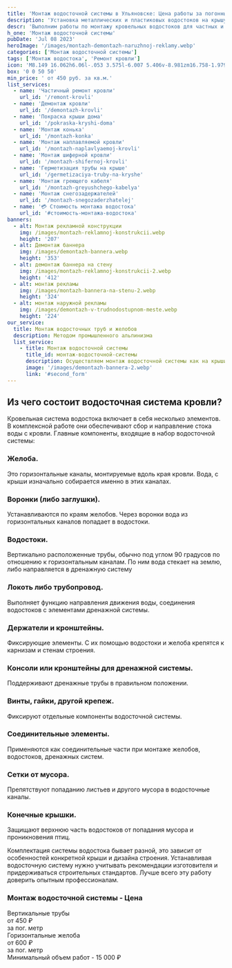 ```yaml
---
title: 'Монтаж водосточной системы в Ульяновске: Цена работы за погонный.м.'
description: 'Установка металлических и пластиковых водостоков на крышу под ключ. Цена от 450 руб. за м. Звоните!'
descr: 'Выполним работы по монтажу кровельных водостоков для частных и юридических лиц.'
h_one: 'Монтаж водосточной системы'
pubDate: 'Jul 08 2023'
heroImage: '/images/montazh-demontazh-naruzhnoj-reklamy.webp'
categories: ['Монтаж водосточной системы']
tags: ['Монтаж водостока', 'Ремонт кровли']
icon: 'M8.149 16.062h6.06l-.053 3.575l-6.007 5.406v-8.981zm16.758-1.979L1 35.169L3.52 38l21.485-18.954L46.486 38L49 35.169L25.097 14.083L25 14l-.093.083z'
box: '0 0 50 50'
min_price: ' от 450 руб. за кв.м.'
list_services:
  - name: 'Частичный ремонт кровли'
    url_id: '/remont-krovli'
  - name: 'Демонтаж кровли'
    url_id: '/demontazh-krovli'
  - name: 'Покраска крыши дома'
    url_id: '/pokraska-kryshi-doma'
  - name: 'Монтаж конька'
    url_id: '/montazh-konka'
  - name: 'Монтаж наплавляемой кровли'
    url_id: '/montazh-naplavlyaemoj-krovli'
  - name: 'Монтаж шиферной кровли'
    url_id: '/montazh-shifernoj-krovli'
  - name: 'Герметизация трубы на крыше'
    url_id: '/germetizaciya-truby-na-kryshe'
  - name: 'Монтаж греющего кабеля'
    url_id: '/montazh-greyushchego-kabelya'
  - name: 'Монтаж снегозадержателей'
    url_id: '/montazh-snegozaderzhatelej'
  - name: '💳 Стоимость монтажа водостока'
    url_id: '#стоимость-монтажа-водостока'
banners:
  - alt: Монтаж рекламной конструкции
    img: /images/montazh-reklamnoj-konstrukcii.webp
    height: '207'
  - alt: Демонтаж баннера
    img: /images/demontazh-bannera.webp
    height: '353'
  - alt: демонтаж баннера на стену
    img: /images/montazh-reklamnoj-konstrukcii-2.webp
    height: '412'
  - alt: монтаж рекламы
    img: /images/montazh-bannera-na-stenu-2.webp
    height: '324'
  - alt: монтаж наружной рекламы
    img: /images/demontazh-v-trudnodostupnom-meste.webp
    height: '224'
our_service:
  title: Монтаж водосточных труб и желобов
  description: Методом промышленного альпинизма
  list_service:
    - title: Монтаж водосточной системы
      title_id: монтаж-водосточной-системы
      description: Осуществляем монтаж водосточной системы как на крыши частных коттеджей, так и на кровли многоквартирных домов, офисных зданий и промышленных сооружений.
      image: '/images/demontazh-bannera-2.webp'
      link: '#second_form'
---
```


## Из чего состоит водосточная система кровли?

Кровельная система водостока включает в себя несколько элементов. В комплексной работе они обеспечивают сбор и направление стока воды с кровли. Главные компоненты, входящие в набор водосточной системы:

### Желоба.

Это горизонтальные каналы, монтируемые вдоль края кровли. Вода, с крыши изначально собирается именно в этих каналах.

### Воронки (либо заглушки).

Устанавливаются по краям желобов. Через воронки вода из горизонтальных каналов попадает в водостоки.

### Водостоки.

Вертикально расположенные трубы, обычно под углом 90 градусов по отношению к горизонтальным каналам. По ним вода стекает на землю, либо направляется в дренажную систему

### Локоть либо трубопровод.

Выполняет функцию направления движения воды, соединения водостоков с элементами дренажной системы.

### Держатели и кронштейны.

Фиксирующие элементы. С их помощью водостоки и желоба крепятся к карнизам и стенам строения.

### Консоли или кронштейны для дренажной системы.

Поддерживают дренажные трубы в правильном положении.

### Винты, гайки, другой крепеж.

Фиксируют отдельные компоненты водосточной системы.

### Соединительные элементы.

Применяются как соединительные части при монтаже желобов, водостоков, дренажных систем.

### Сетки от мусора.

Препятствуют попаданию листьев и другого мусора в водосточные каналы.

### Конечные крышки.

Защищают верхнюю часть водостоков от попадания мусора и проникновения птиц.

Комплектация системы водостока бывает разной, это зависит от особенностей конкретной крыши и дизайна строения. Устанавливая водосточную систему нужно учитывать рекомендации изготовителя и придерживаться строительных стандартов. Лучше всего эту работу доверить опытным профессионалам.

<div id="стоимость-монтажа-водостока" class="gradientBg mx-auto my-4 max-w-full rounded-xl p-14 text-center shadow-lg"><h3 class="flex justify-center px-4 pt-6 font-bold lg:text-xl"><div class="text-white">Монтаж водосточной системы - Цена</div></h3><div class="flex flex-wrap justify-center gap-4 py-4"><div class="flex max-w-[350px] flex-col gap-2 rounded-xl bg-gray-200 bg-opacity-30 p-6 text-white shadow-md backdrop-blur-lg backdrop-filter"><div class="text-sm font-semibold">Вертикальные трубы</div><div class="text-3xl font-semibold tracking-tight">от 450 ₽</div><div class="font-normal">за пог. метр</div></div><div class="flex max-w-[500px] flex-col gap-2 rounded-xl bg-gray-200 bg-opacity-30 p-6 text-white shadow-md backdrop-blur-lg backdrop-filter"><div class="text-sm font-semibold">Горизонтальные желоба</div><div class="text-3xl font-semibold tracking-tight">от 600 ₽</div><div class="font-normal">за пог. метр</div></div></div><div class="flex justify-center pb-6">Минимальный объем работ - 15 000 ₽</div></div>
